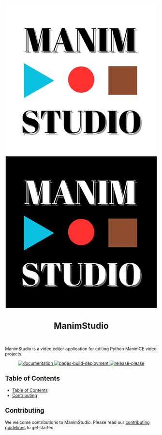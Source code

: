 <p align="center">
  <p align=center>
    <img src="./docs/_static/ManimStudioLogoDark.png#gh-dark-mode-only" alt="ManimStudio Logo"/>
    <img src="./docs/_static/ManimStudioLogoLight.png#gh-light-mode-only" alt="ManimStudio Logo"/>
  </p>
  <h1 align="center">ManimStudio</h1>
  
</p>
<br/>

ManimStudio is a video editor application for editing Python ManimCE video projects.

<div align="center">
  <a href="https://github.com/MemerGamer/ManimStudio/actions/workflows/documentation.yml">
    <img src="https://github.com/MemerGamer/ManimStudio/actions/workflows/documentation.yml/badge.svg?branch=main" alt="documentation">
  </a>

  <a href="https://github.com/MemerGamer/ManimStudio/actions/workflows/pages/pages-build-deployment">
    <img src="https://github.com/MemerGamer/ManimStudio/actions/workflows/pages/pages-build-deployment/badge.svg" alt="pages-build-deployment"> 
  </a>

  <a href="https://github.com/MemerGamer/ManimStudio/actions/workflows/release-please.yml">
    <img src="https://github.com/MemerGamer/ManimStudio/actions/workflows/release-please.yml/badge.svg" alt="release-please">
  </a>
</div>

## Table of Contents

- [Table of Contents](#table-of-contents)
- [Contributing](#contributing)

## Contributing

We welcome contributions to ManimStudio. Please read our [contributing guidelines](./CONTRIBUTING.md) to get started.
